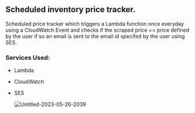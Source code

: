 ## Scheduled inventory price tracker. 

Scheduled price tracker which triggers a Lambda function once everyday using a CloudWatch Event and checks if the scraped price == price defined by the user if so an email is sent to the email id specifed by the user using SES.

### Services Used:
- Lambda
- CloudWatch
- SES

  ![Untitled-2023-05-26-2039](https://github.com/peterjohnson1000/inventory-price-tracker-lambda-function/assets/53271626/fc85db5b-0379-497f-9c4a-2ef92a0ebb70)
